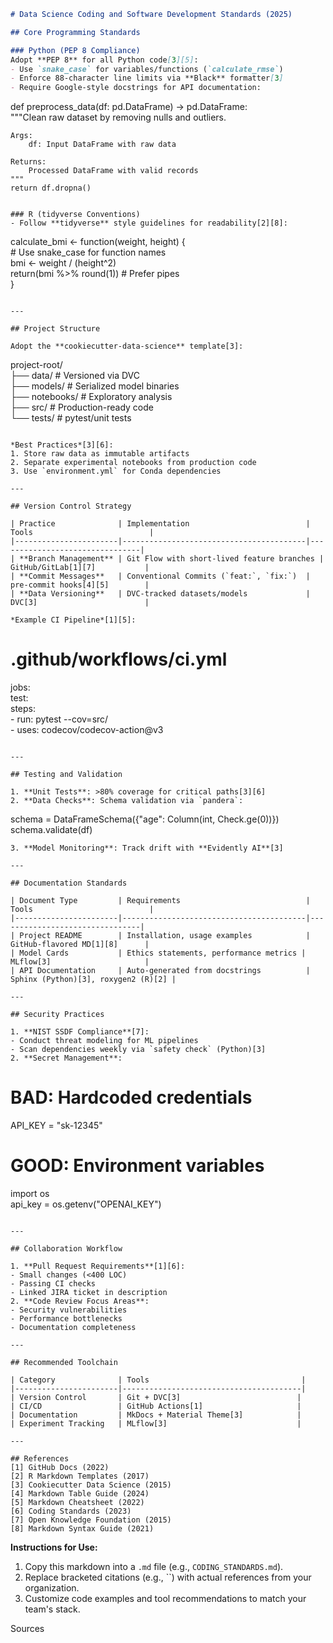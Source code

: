 ```markdown
# Data Science Coding and Software Development Standards (2025)  

## Core Programming Standards  

### Python (PEP 8 Compliance)  
Adopt **PEP 8** for all Python code[3][5]:  
- Use `snake_case` for variables/functions (`calculate_rmse`)  
- Enforce 88-character line limits via **Black** formatter[3]  
- Require Google-style docstrings for API documentation:  

```
def preprocess_data(df: pd.DataFrame) -> pd.DataFrame:  
    """Clean raw dataset by removing nulls and outliers.  

    Args:  
        df: Input DataFrame with raw data  

    Returns:  
        Processed DataFrame with valid records  
    """  
    return df.dropna()  
```

### R (tidyverse Conventions)  
- Follow **tidyverse** style guidelines for readability[2][8]:  
  ```
  calculate_bmi <- function(weight, height) {  
    # Use snake_case for function names  
    bmi <- weight / (height^2)  
    return(bmi %>% round(1))  # Prefer pipes  
  }  
  ```  

---

## Project Structure  

Adopt the **cookiecutter-data-science** template[3]:  
```
project-root/  
├── data/               # Versioned via DVC  
├── models/             # Serialized model binaries  
├── notebooks/          # Exploratory analysis  
├── src/                # Production-ready code  
└── tests/              # pytest/unit tests  
```  

*Best Practices*[3][6]:  
1. Store raw data as immutable artifacts  
2. Separate experimental notebooks from production code  
3. Use `environment.yml` for Conda dependencies  

---

## Version Control Strategy  

| Practice              | Implementation                          | Tools                          |  
|-----------------------|-----------------------------------------|--------------------------------|  
| **Branch Management** | Git Flow with short-lived feature branches | GitHub/GitLab[1][7]           |  
| **Commit Messages**   | Conventional Commits (`feat:`, `fix:`)  | pre-commit hooks[4][5]        |  
| **Data Versioning**   | DVC-tracked datasets/models             | DVC[3]                        |  

*Example CI Pipeline*[1][5]:  
```
# .github/workflows/ci.yml  
jobs:  
  test:  
    steps:  
      - run: pytest --cov=src/  
      - uses: codecov/codecov-action@v3  
```  

---

## Testing and Validation  

1. **Unit Tests**: >80% coverage for critical paths[3][6]  
2. **Data Checks**: Schema validation via `pandera`:  
   ```
   schema = DataFrameSchema({"age": Column(int, Check.ge(0))})  
   schema.validate(df)  
   ```  
3. **Model Monitoring**: Track drift with **Evidently AI**[3]  

---

## Documentation Standards  

| Document Type         | Requirements                            | Tools                          |  
|-----------------------|-----------------------------------------|--------------------------------|  
| Project README        | Installation, usage examples            | GitHub-flavored MD[1][8]      |  
| Model Cards           | Ethics statements, performance metrics | MLflow[3]                     |  
| API Documentation     | Auto-generated from docstrings          | Sphinx (Python)[3], roxygen2 (R)[2] |  

---

## Security Practices  

1. **NIST SSDF Compliance**[7]:  
   - Conduct threat modeling for ML pipelines  
   - Scan dependencies weekly via `safety check` (Python)[3]  
2. **Secret Management**:  
   ```
   # BAD: Hardcoded credentials  
   API_KEY = "sk-12345"  

   # GOOD: Environment variables  
   import os  
   api_key = os.getenv("OPENAI_KEY")  
   ```  

---

## Collaboration Workflow  

1. **Pull Request Requirements**[1][6]:  
   - Small changes (<400 LOC)  
   - Passing CI checks  
   - Linked JIRA ticket in description  
2. **Code Review Focus Areas**:  
   - Security vulnerabilities  
   - Performance bottlenecks  
   - Documentation completeness  

---

## Recommended Toolchain  

| Category              | Tools                                  |  
|-----------------------|----------------------------------------|  
| Version Control       | Git + DVC[3]                          |  
| CI/CD                 | GitHub Actions[1]                     |  
| Documentation         | MkDocs + Material Theme[3]            |  
| Experiment Tracking   | MLflow[3]                             |  

---

## References  
[1] GitHub Docs (2022)  
[2] R Markdown Templates (2017)  
[3] Cookiecutter Data Science (2015)  
[4] Markdown Table Guide (2024)  
[5] Markdown Cheatsheet (2022)  
[6] Coding Standards (2023)  
[7] Open Knowledge Foundation (2015)  
[8] Markdown Syntax Guide (2021)  
```

**Instructions for Use:**  
1. Copy this markdown into a `.md` file (e.g., `CODING_STANDARDS.md`).  
2. Replace bracketed citations (e.g., ``) with actual references from your organization.  
3. Customize code examples and tool recommendations to match your team's stack.

Sources
